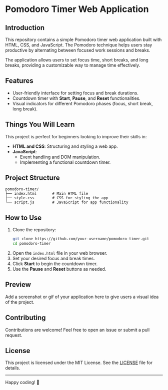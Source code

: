 
# Pomodoro Timer Web Application  

## Introduction  
This repository contains a simple Pomodoro timer web application built with HTML, CSS, and JavaScript. The Pomodoro technique helps users stay productive by alternating between focused work sessions and breaks.  

The application allows users to set focus time, short breaks, and long breaks, providing a customizable way to manage time effectively.  

## Features  
- User-friendly interface for setting focus and break durations.  
- Countdown timer with **Start**, **Pause**, and **Reset** functionalities.  
- Visual indicators for different Pomodoro phases (focus, short break, long break).  

## Things You Will Learn  
This project is perfect for beginners looking to improve their skills in:  
- **HTML and CSS**: Structuring and styling a web app.  
- **JavaScript**:  
  - Event handling and DOM manipulation.  
  - Implementing a functional countdown timer.  

## Project Structure  
```
pomodoro-timer/
├── index.html       # Main HTML file
├── style.css        # CSS for styling the app
└── script.js        # JavaScript for app functionality
```  

## How to Use  
1. Clone the repository:  
   ```bash
   git clone https://github.com/your-username/pomodoro-timer.git
   cd pomodoro-timer
   ```  
2. Open the `index.html` file in your web browser.  
3. Set your desired focus and break times.  
4. Click **Start** to begin the countdown timer.  
5. Use the **Pause** and **Reset** buttons as needed.  

## Preview  
Add a screenshot or gif of your application here to give users a visual idea of the project.  

## Contributing  
Contributions are welcome! Feel free to open an issue or submit a pull request.  

## License  
This project is licensed under the MIT License. See the [LICENSE](LICENSE) file for details.  

---  
Happy coding! 🎉  
